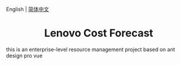 English | [简体中文](./README.zh-CN.md)

<h1 align="center">Lenovo Cost Forecast</h1>

this is an enterprise-level resource management project based on ant design pro vue
